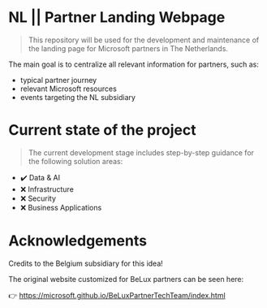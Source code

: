 # NL || Partner Landing Webpage

> This repository will be used for the development and maintenance of the landing page for Microsoft partners in The Netherlands.

The main goal is to centralize all relevant information for partners, such as:

- typical partner journey
- relevant Microsoft resources
- events targeting the NL subsidiary

# Current state of the project

> The current development stage includes step-by-step guidance for the following solution areas:

- ✔️ Data & AI
- ❌ Infrastructure
- ❌ Security
- ❌ Business Applications

# Acknowledgements
Credits to the Belgium subsidiary for this idea! 

The original website customized for BeLux partners can be seen here:

👉 https://microsoft.github.io/BeLuxPartnerTechTeam/index.html
